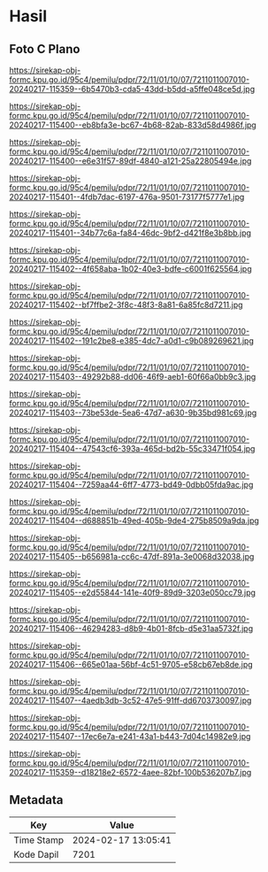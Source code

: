 # Hasil

## Foto C Plano

https://sirekap-obj-formc.kpu.go.id/95c4/pemilu/pdpr/72/11/01/10/07/7211011007010-20240217-115359--6b5470b3-cda5-43dd-b5dd-a5ffe048ce5d.jpg

https://sirekap-obj-formc.kpu.go.id/95c4/pemilu/pdpr/72/11/01/10/07/7211011007010-20240217-115400--eb8bfa3e-bc67-4b68-82ab-833d58d4986f.jpg

https://sirekap-obj-formc.kpu.go.id/95c4/pemilu/pdpr/72/11/01/10/07/7211011007010-20240217-115400--e6e31f57-89df-4840-a121-25a22805494e.jpg

https://sirekap-obj-formc.kpu.go.id/95c4/pemilu/pdpr/72/11/01/10/07/7211011007010-20240217-115401--4fdb7dac-6197-476a-9501-73177f5777e1.jpg

https://sirekap-obj-formc.kpu.go.id/95c4/pemilu/pdpr/72/11/01/10/07/7211011007010-20240217-115401--34b77c6a-fa84-46dc-9bf2-d421f8e3b8bb.jpg

https://sirekap-obj-formc.kpu.go.id/95c4/pemilu/pdpr/72/11/01/10/07/7211011007010-20240217-115402--4f658aba-1b02-40e3-bdfe-c6001f625564.jpg

https://sirekap-obj-formc.kpu.go.id/95c4/pemilu/pdpr/72/11/01/10/07/7211011007010-20240217-115402--bf7ffbe2-3f8c-48f3-8a81-6a85fc8d7211.jpg

https://sirekap-obj-formc.kpu.go.id/95c4/pemilu/pdpr/72/11/01/10/07/7211011007010-20240217-115402--191c2be8-e385-4dc7-a0d1-c9b089269621.jpg

https://sirekap-obj-formc.kpu.go.id/95c4/pemilu/pdpr/72/11/01/10/07/7211011007010-20240217-115403--49292b88-dd06-46f9-aeb1-60f66a0bb9c3.jpg

https://sirekap-obj-formc.kpu.go.id/95c4/pemilu/pdpr/72/11/01/10/07/7211011007010-20240217-115403--73be53de-5ea6-47d7-a630-9b35bd981c69.jpg

https://sirekap-obj-formc.kpu.go.id/95c4/pemilu/pdpr/72/11/01/10/07/7211011007010-20240217-115404--47543cf6-393a-465d-bd2b-55c33471f054.jpg

https://sirekap-obj-formc.kpu.go.id/95c4/pemilu/pdpr/72/11/01/10/07/7211011007010-20240217-115404--7259aa44-6ff7-4773-bd49-0dbb05fda9ac.jpg

https://sirekap-obj-formc.kpu.go.id/95c4/pemilu/pdpr/72/11/01/10/07/7211011007010-20240217-115404--d688851b-49ed-405b-9de4-275b8509a9da.jpg

https://sirekap-obj-formc.kpu.go.id/95c4/pemilu/pdpr/72/11/01/10/07/7211011007010-20240217-115405--b656981a-cc6c-47df-891a-3e0068d32038.jpg

https://sirekap-obj-formc.kpu.go.id/95c4/pemilu/pdpr/72/11/01/10/07/7211011007010-20240217-115405--e2d55844-141e-40f9-89d9-3203e050cc79.jpg

https://sirekap-obj-formc.kpu.go.id/95c4/pemilu/pdpr/72/11/01/10/07/7211011007010-20240217-115406--46294283-d8b9-4b01-8fcb-d5e31aa5732f.jpg

https://sirekap-obj-formc.kpu.go.id/95c4/pemilu/pdpr/72/11/01/10/07/7211011007010-20240217-115406--665e01aa-56bf-4c51-9705-e58cb67eb8de.jpg

https://sirekap-obj-formc.kpu.go.id/95c4/pemilu/pdpr/72/11/01/10/07/7211011007010-20240217-115407--4aedb3db-3c52-47e5-91ff-dd6703730097.jpg

https://sirekap-obj-formc.kpu.go.id/95c4/pemilu/pdpr/72/11/01/10/07/7211011007010-20240217-115407--17ec6e7a-e241-43a1-b443-7d04c14982e9.jpg

https://sirekap-obj-formc.kpu.go.id/95c4/pemilu/pdpr/72/11/01/10/07/7211011007010-20240217-115359--d18218e2-6572-4aee-82bf-100b536207b7.jpg


## Metadata

| Key        | Value               |
| ---------- | ------------------- |
| Time Stamp | 2024-02-17 13:05:41 |
| Kode Dapil | 7201                |



